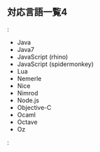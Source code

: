 ## 対応言語一覧4

:

* Java
* Java7
* JavaScript (rhino)
* JavaScript (spidermonkey)
* Lua
* Nemerle
* Nice
* Nimrod
* Node.js
* Objective-C
* Ocaml
* Octave
* Oz

: